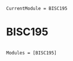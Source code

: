 ```@meta
CurrentModule = BISC195
```

# BISC195

```@index
```

```@autodocs
Modules = [BISC195]
```
